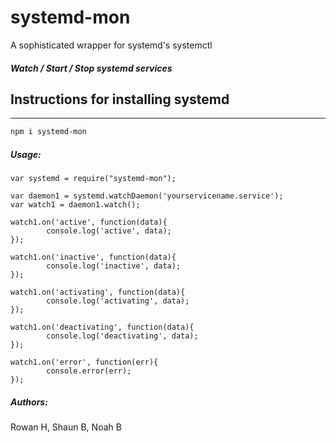 # systemd-mon

A sophisticated wrapper for systemd's systemctl

##### Watch / Start / Stop systemd services


## Instructions for installing systemd
-----------

```sh
npm i systemd-mon
```

##### Usage:
````
var systemd = require("systemd-mon");

var daemon1 = systemd.watchDaemon('yourservicename.service');
var watch1 = daemon1.watch();

watch1.on('active', function(data){
        console.log('active', data);
});

watch1.on('inactive', function(data){
        console.log('inactive', data);
});

watch1.on('activating', function(data){
        console.log('activating', data);
});

watch1.on('deactivating', function(data){
        console.log('deactivating', data);
});

watch1.on('error', function(err){
        console.error(err);
});
````


##### Authors:
Rowan H, Shaun B, Noah B
